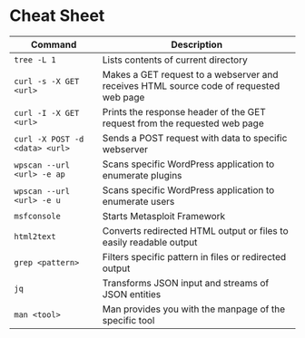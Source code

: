 # Cheat Sheet

| **Command**                    | **Description**                                                                        |
| ------------------------------ | -------------------------------------------------------------------------------------- |
| `tree -L 1`                    | Lists contents of current directory                                                    |
| `curl -s -X GET <url>`         | Makes a GET request to a webserver and receives HTML source code of requested web page |
| `curl -I -X GET <url>`         | Prints the response header of the GET request from the requested web page              |
| `curl -X POST -d <data> <url>` | Sends a POST request with data to specific webserver                                   |
| `wpscan --url <url> -e ap`     | Scans specific WordPress application to enumerate plugins                              |
| `wpscan --url <url> -e u`      | Scans specific WordPress application to enumerate users                                |
| `msfconsole`                   | Starts Metasploit Framework                                                            |
| `html2text`                    | Converts redirected HTML output or files to easily readable output                     |
| `grep <pattern>`               | Filters specific pattern in files or redirected output                                 |
| `jq`                           | Transforms JSON input and streams of JSON entities                                     |
| `man <tool>`                   | Man provides you with the manpage of the specific tool                                 |
